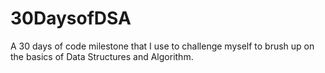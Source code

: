 # 30DaysofDSA
A 30 days of code milestone that I use to challenge myself to brush up on the basics of Data Structures and Algorithm.
